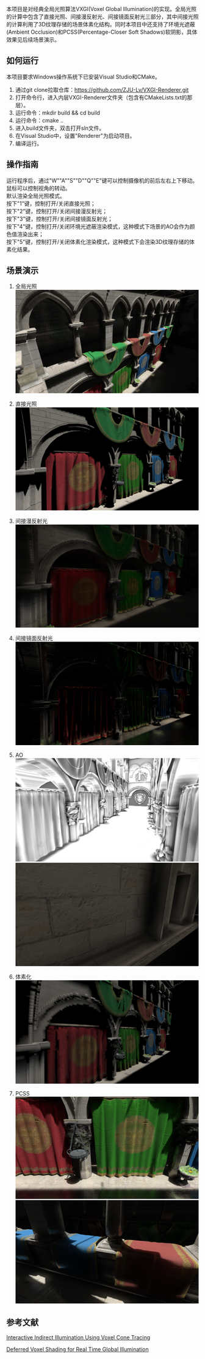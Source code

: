 本项目是对经典全局光照算法VXGI(Voxel Global Illumination)的实现。全局光照的计算中包含了直接光照、间接漫反射光、间接镜面反射光三部分，其中间接光照的计算利用了3D纹理存储的场景体素化结构。同时本项目中还支持了环境光遮蔽(Ambient Occlusion)和PCSS(Percentage-Closer Soft Shadows)软阴影，具体效果见后续场景演示。
## 如何运行
本项目要求Windows操作系统下已安装Visual Studio和CMake。
1. 通过git clone拉取仓库：https://github.com/ZJU-Lv/VXGI-Renderer.git
2. 打开命令行，进入内层VXGI-Renderer文件夹（包含有CMakeLists.txt的那层）。
3. 运行命令：mkdir build \&\& cd build
4. 运行命令：cmake ..
5. 进入build文件夹，双击打开sln文件。
6. 在Visual Studio中，设置"Renderer"为启动项目。
7. 编译运行。
## 操作指南
运行程序后，通过"W""A""S""D""Q""E"键可以控制摄像机的前后左右上下移动。鼠标可以控制视角的转动。  
默认渲染全局光照模式。  
按下"1"键，控制打开/关闭直接光照；  
按下"2"键，控制打开/关闭间接漫反射光；  
按下"3"键，控制打开/关闭间接镜面反射光；  
按下"4"键，控制打开/关闭环境光遮蔽渲染模式，这种模式下场景的AO会作为颜色值渲染出来；  
按下"5"键，控制打开/关闭体素化渲染模式，这种模式下会渲染3D纹理存储的体素化结果。  
## 场景演示
1. 全局光照
![Demo2](images/Demo2.png)

2. 直接光照
![DirectLight](images/DirectLight.png)

3. 间接漫反射光
![DiffuseLight](images/DiffuseLight.png)

4. 间接镜面反射光
![SpecularLight](images/SpecularLight.png)

5. AO
![AO1](images/AO1.png)
![AO2](images/AO2.png)

6. 体素化
![Voxelization](images/Voxelization.png)

7. PCSS
![PCSS1](images/PCSS1.png)
![PCSS2](images/PCSS2.png)
## 参考文献
[Interactive Indirect Illumination Using Voxel Cone Tracing](https://research.nvidia.com/sites/default/files/publications/GIVoxels-pg2011-authors.pdf)

[Deferred Voxel Shading for Real Time Global Illumination](https://jose-villegas.github.io/post/deferred_voxel_shading/)
